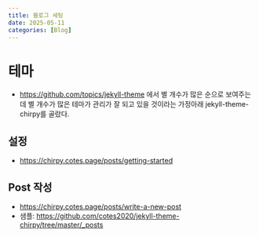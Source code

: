 ```yaml
---
title: 블로그 세팅
date: 2025-05-11
categories: [Blog]
---
```


# 테마
- https://github.com/topics/jekyll-theme 에서 별 개수가 많은 순으로 보여주는데 별 개수가 많은 테마가 관리가 잘 되고 있을 것이라는 가정아래 jekyll-theme-chirpy를 골랐다.

## 설정
- https://chirpy.cotes.page/posts/getting-started

## Post 작성
- https://chirpy.cotes.page/posts/write-a-new-post
- 샘플: https://github.com/cotes2020/jekyll-theme-chirpy/tree/master/_posts
